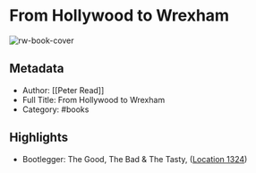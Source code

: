 # From Hollywood to Wrexham

![rw-book-cover](https://m.media-amazon.com/images/I/81-V6QyRBnL._SY160.jpg)

## Metadata
- Author: [[Peter Read]]
- Full Title: From Hollywood to Wrexham
- Category: #books

## Highlights
- Bootlegger: The Good, The Bad & The Tasty, ([Location 1324](https://readwise.io/to_kindle?action=open&asin=B0CG9B3KCV&location=1324))
